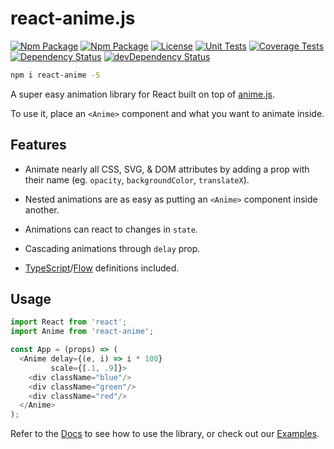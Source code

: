 <p align="center">
  <h1>react-anime.js</h1>
</p>

[![Npm Package][npm-img]][npm-url]
[![Npm Package][npm-download-img]][npm-url]
[![License][license-img]][license-url]
[![Unit Tests][travis-img]][travis-url]
[![Coverage Tests][codecov-img]][codecov-url]
[![Dependency Status][david-img]][david-url]
[![devDependency Status][david-dev-img]][david-dev-url]

```bash
npm i react-anime -S
```

A super easy animation library for React built on top of [anime.js](https://github.com/juliangarnier/anime).

To use it, place an `<Anime>` component and what you want to animate inside.

## Features

- Animate nearly all CSS, SVG, & DOM attributes by adding a prop with their name (eg. `opacity`, `backgroundColor`, `translateX`).

- Nested animations are as easy as putting an `<Anime>` component inside another.

- Animations can react to changes in `state`.

- Cascading animations through `delay` prop.

- [TypeScript](http://typescriptlang.org/)/[Flow](https://flowtype.org/) definitions included.

## Usage

```js
import React from 'react';
import Anime from 'react-anime';

const App = (props) => (
  <Anime delay={(e, i) => i * 100}
         scale={[.1, .9]}>
    <div className="blue"/>
    <div className="green"/>
    <div className="red"/>
  </Anime>
);
```

Refer to the [Docs](/docs/readme.md) to see how to use the library, or check out our [Examples](https://codepen.io/collection/nrkjgo/).

[cover-img]: docs/assets/logo.png
[cover-url]: https://hyperfuse.github.io/react-anime
[license-img]: http://img.shields.io/:license-mit-blue.svg?style=flat-square
[license-url]: https://opensource.org/licenses/MIT
[david-url]: https://david-dm.org/hyperfuse/react-anime
[david-img]: https://david-dm.org/hyperfuse/react-anime.svg?style=flat-square
[david-dev-url]: https://david-dm.org/hyperfuse/react-anime#info=devDependencies
[david-dev-img]: https://david-dm.org/hyperfuse/react-anime/dev-status.svg?style=flat-square
[travis-img]: https://img.shields.io/travis/hyperfuse/react-anime.svg?style=flat-square
[travis-url]:https://travis-ci.org/hyperfuse/react-anime
[codecov-img]:https://img.shields.io/codecov/c/github/hyperfuse/react-anime.svg?style=flat-square
[codecov-url]: https://codecov.io/gh/hyperfuse/react-anime
[npm-img]: https://img.shields.io/npm/v/react-anime.svg?style=flat-square
[npm-url]: http://npm.im/react-anime
[npm-download-img]: https://img.shields.io/npm/dm/react-anime.svg?style=flat-square
